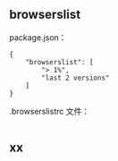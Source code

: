 ## browserslist

package.json：

```
{
    "browserslist": [
        "> 1%",
        "last 2 versions"
    ]
}
```

.browserslistrc 文件：

```

```

## xx
